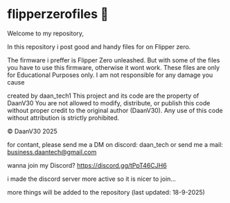 # flipperzerofiles 🐬
Welcome to my repository,

In this repository i post good and handy files for on Flipper zero.

The firmware i preffer is Flipper Zero unleashed. But with some of the files you have to use this firmware, otherwise it wont work.
These files are only for Educational Purposes only.
I am not responsible for any damage you cause

created by daan_tech1
This project and its code are the property of DaanV30
You are not allowed to modify, distribute, or publish this code without proper credit to the original author (DaanV30).
Any use of this code without attribution is strictly prohibited.

© DaanV30 2025

for contant, please send me a DM on discord: daan_tech
or send me a mail: business.daantech@gmail.com

wanna join my Discord?
https://discord.gg/tPpT46CJH6

i made the discord server more active so it is nicer to join...

more things will be added to the repository (last updated: 18-9-2025)


